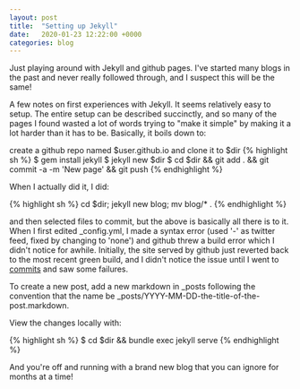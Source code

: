```yaml
---
layout: post
title:  "Setting up Jekyll"
date:   2020-01-23 12:22:00 +0000
categories: blog
---
```


Just playing around with Jekyll and github pages.  I've started many blogs in the past and
never really followed through, and I suspect this will be the same!

A few notes on first experiences with Jekyll.  It seems relatively easy to setup.  The
entire setup can be described succinctly, and so many of the pages I found wasted a lot
of words trying to "make it simple" by making it a lot harder than it has to be. Basically,
it boils down to:

create a github repo named $user.github.io and clone it to $dir
{% highlight sh %}
$ gem install jekyll
$ jekyll new $dir
$ cd $dir && git add . && git commit -a -m 'New page' && git push
{% endhighlight %}

When I actually did it, I did:

{% highlight sh %}
cd $dir; jekyll new blog; mv blog/* .
{% endhighlight %}

and then selected files to commit, but the above is basically all there is to it.
When I first edited \_config.yml, I made a syntax error (used '-' as twitter feed, fixed
by changing to 'none') and github threw a build error which I didn't notice for awhile.
Initially, the site served by github just reverted back to the most recent green build,
and I didn't notice the issue until I went to [commits](https://github.com/wrp/wrp.github.io/commits/master)
and saw some failures.

To create a new post, add a new markdown in \_posts following the convention
that the name be \_posts/YYYY-MM-DD-the-title-of-the-post.markdown.

View the changes locally with:

{% highlight sh %}
$ cd $dir && bundle exec jekyll serve
{% endhighlight %}

And you're off and running with a brand new blog that you can ignore for months at a time!
